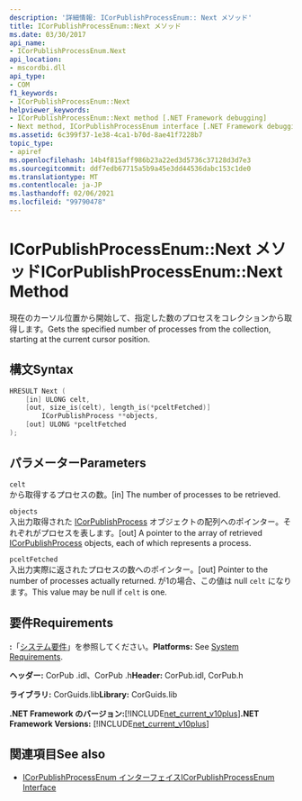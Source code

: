 ```yaml
---
description: '詳細情報: ICorPublishProcessEnum:: Next メソッド'
title: ICorPublishProcessEnum::Next メソッド
ms.date: 03/30/2017
api_name:
- ICorPublishProcessEnum.Next
api_location:
- mscordbi.dll
api_type:
- COM
f1_keywords:
- ICorPublishProcessEnum::Next
helpviewer_keywords:
- ICorPublishProcessEnum::Next method [.NET Framework debugging]
- Next method, ICorPublishProcessEnum interface [.NET Framework debugging]
ms.assetid: 6c399f37-1e38-4ca1-b70d-8ae41f7228b7
topic_type:
- apiref
ms.openlocfilehash: 14b4f815aff986b23a22ed3d5736c37128d3d7e3
ms.sourcegitcommit: ddf7edb67715a5b9a45e3dd44536dabc153c1de0
ms.translationtype: MT
ms.contentlocale: ja-JP
ms.lasthandoff: 02/06/2021
ms.locfileid: "99790478"
---
```

# <a name="icorpublishprocessenumnext-method"></a><span data-ttu-id="85997-103">ICorPublishProcessEnum::Next メソッド</span><span class="sxs-lookup"><span data-stu-id="85997-103">ICorPublishProcessEnum::Next Method</span></span>

<span data-ttu-id="85997-104">現在のカーソル位置から開始して、指定した数のプロセスをコレクションから取得します。</span><span class="sxs-lookup"><span data-stu-id="85997-104">Gets the specified number of processes from the collection, starting at the current cursor position.</span></span>  
  
## <a name="syntax"></a><span data-ttu-id="85997-105">構文</span><span class="sxs-lookup"><span data-stu-id="85997-105">Syntax</span></span>  
  
```cpp  
HRESULT Next (  
    [in] ULONG celt,  
    [out, size_is(celt), length_is(*pceltFetched)]  
        ICorPublishProcess **objects,  
    [out] ULONG *pceltFetched  
);  
```  
  
## <a name="parameters"></a><span data-ttu-id="85997-106">パラメーター</span><span class="sxs-lookup"><span data-stu-id="85997-106">Parameters</span></span>  

 `celt`  
 <span data-ttu-id="85997-107">から取得するプロセスの数。</span><span class="sxs-lookup"><span data-stu-id="85997-107">[in] The number of processes to be retrieved.</span></span>  
  
 `objects`  
 <span data-ttu-id="85997-108">入出力取得された [ICorPublishProcess](icorpublishprocess-interface.md) オブジェクトの配列へのポインター。それぞれがプロセスを表します。</span><span class="sxs-lookup"><span data-stu-id="85997-108">[out] A pointer to the array of retrieved [ICorPublishProcess](icorpublishprocess-interface.md) objects, each of which represents a process.</span></span>  
  
 `pceltFetched`  
 <span data-ttu-id="85997-109">入出力実際に返されたプロセスの数へのポインター。</span><span class="sxs-lookup"><span data-stu-id="85997-109">[out] Pointer to the number of processes actually returned.</span></span> <span data-ttu-id="85997-110">が1の場合、この値は null `celt` になります。</span><span class="sxs-lookup"><span data-stu-id="85997-110">This value may be null if `celt` is one.</span></span>  
  
## <a name="requirements"></a><span data-ttu-id="85997-111">要件</span><span class="sxs-lookup"><span data-stu-id="85997-111">Requirements</span></span>  

 <span data-ttu-id="85997-112">**:**「[システム要件](../../get-started/system-requirements.md)」を参照してください。</span><span class="sxs-lookup"><span data-stu-id="85997-112">**Platforms:** See [System Requirements](../../get-started/system-requirements.md).</span></span>  
  
 <span data-ttu-id="85997-113">**ヘッダー:** CorPub .idl、CorPub .h</span><span class="sxs-lookup"><span data-stu-id="85997-113">**Header:** CorPub.idl, CorPub.h</span></span>  
  
 <span data-ttu-id="85997-114">**ライブラリ:** CorGuids.lib</span><span class="sxs-lookup"><span data-stu-id="85997-114">**Library:** CorGuids.lib</span></span>  
  
 <span data-ttu-id="85997-115">**.NET Framework のバージョン:**[!INCLUDE[net_current_v10plus](../../../../includes/net-current-v10plus-md.md)]</span><span class="sxs-lookup"><span data-stu-id="85997-115">**.NET Framework Versions:** [!INCLUDE[net_current_v10plus](../../../../includes/net-current-v10plus-md.md)]</span></span>  
  
## <a name="see-also"></a><span data-ttu-id="85997-116">関連項目</span><span class="sxs-lookup"><span data-stu-id="85997-116">See also</span></span>

- [<span data-ttu-id="85997-117">ICorPublishProcessEnum インターフェイス</span><span class="sxs-lookup"><span data-stu-id="85997-117">ICorPublishProcessEnum Interface</span></span>](icorpublishprocessenum-interface.md)
